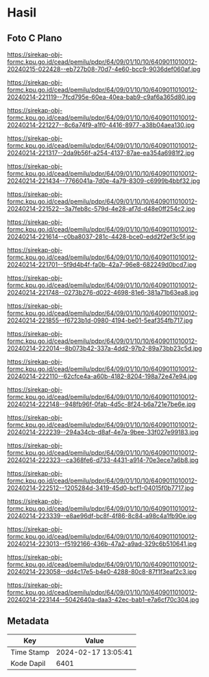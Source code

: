 # Hasil

## Foto C Plano

https://sirekap-obj-formc.kpu.go.id/cead/pemilu/pdpr/64/09/01/10/10/6409011010012-20240215-022428--eb727b08-70d7-4e60-bcc9-9036def060af.jpg

https://sirekap-obj-formc.kpu.go.id/cead/pemilu/pdpr/64/09/01/10/10/6409011010012-20240214-221119--7fcd795e-60ea-40ea-bab9-c9af6a365d80.jpg

https://sirekap-obj-formc.kpu.go.id/cead/pemilu/pdpr/64/09/01/10/10/6409011010012-20240214-221227--8c6a74f9-a1f0-4416-8977-a38b04aea130.jpg

https://sirekap-obj-formc.kpu.go.id/cead/pemilu/pdpr/64/09/01/10/10/6409011010012-20240214-221317--2da9b56f-a254-4137-87ae-ea354a6981f2.jpg

https://sirekap-obj-formc.kpu.go.id/cead/pemilu/pdpr/64/09/01/10/10/6409011010012-20240214-221434--7766041a-7d0e-4a79-8309-c6999b4bbf32.jpg

https://sirekap-obj-formc.kpu.go.id/cead/pemilu/pdpr/64/09/01/10/10/6409011010012-20240214-221522--3a7feb8c-579d-4e28-af7d-d48e0ff254c2.jpg

https://sirekap-obj-formc.kpu.go.id/cead/pemilu/pdpr/64/09/01/10/10/6409011010012-20240214-221614--c0ba8037-281c-4428-bce0-edd2f2ef3c5f.jpg

https://sirekap-obj-formc.kpu.go.id/cead/pemilu/pdpr/64/09/01/10/10/6409011010012-20240214-221701--5f9d4b4f-fa0b-42a7-96e8-682249d0bcd7.jpg

https://sirekap-obj-formc.kpu.go.id/cead/pemilu/pdpr/64/09/01/10/10/6409011010012-20240214-221748--0273b276-d022-4698-81e6-381a71b63ea8.jpg

https://sirekap-obj-formc.kpu.go.id/cead/pemilu/pdpr/64/09/01/10/10/6409011010012-20240214-221855--f6723b1d-0980-4194-be01-5eaf354fb717.jpg

https://sirekap-obj-formc.kpu.go.id/cead/pemilu/pdpr/64/09/01/10/10/6409011010012-20240214-222014--8b073b42-337a-4dd2-97b2-89a73bb23c5d.jpg

https://sirekap-obj-formc.kpu.go.id/cead/pemilu/pdpr/64/09/01/10/10/6409011010012-20240214-222110--62cfce4a-a60b-4182-8204-198a72e47e94.jpg

https://sirekap-obj-formc.kpu.go.id/cead/pemilu/pdpr/64/09/01/10/10/6409011010012-20240214-222148--948fb96f-0fab-4d5c-8f24-b6a721e7be6e.jpg

https://sirekap-obj-formc.kpu.go.id/cead/pemilu/pdpr/64/09/01/10/10/6409011010012-20240214-222239--294a34cb-d8af-4e7a-9bee-33f027e99183.jpg

https://sirekap-obj-formc.kpu.go.id/cead/pemilu/pdpr/64/09/01/10/10/6409011010012-20240214-222323--ca368fe6-d733-4431-a914-70e3ece7a6b8.jpg

https://sirekap-obj-formc.kpu.go.id/cead/pemilu/pdpr/64/09/01/10/10/6409011010012-20240214-222512--1205284d-3419-45d0-bcf1-04015f0b7717.jpg

https://sirekap-obj-formc.kpu.go.id/cead/pemilu/pdpr/64/09/01/10/10/6409011010012-20240214-223339--e8ae96df-bc8f-4f86-8c84-a98c4a1fb90e.jpg

https://sirekap-obj-formc.kpu.go.id/cead/pemilu/pdpr/64/09/01/10/10/6409011010012-20240214-223013--f5192166-436b-47a2-a9ad-329c6b510641.jpg

https://sirekap-obj-formc.kpu.go.id/cead/pemilu/pdpr/64/09/01/10/10/6409011010012-20240214-223058--dd4c17e5-b4e0-4288-80c8-87f1f3eaf2c3.jpg

https://sirekap-obj-formc.kpu.go.id/cead/pemilu/pdpr/64/09/01/10/10/6409011010012-20240214-223144--5042640a-daa3-42ec-bab1-e7a6cf70c304.jpg


## Metadata

| Key        | Value               |
| ---------- | ------------------- |
| Time Stamp | 2024-02-17 13:05:41 |
| Kode Dapil | 6401                |




